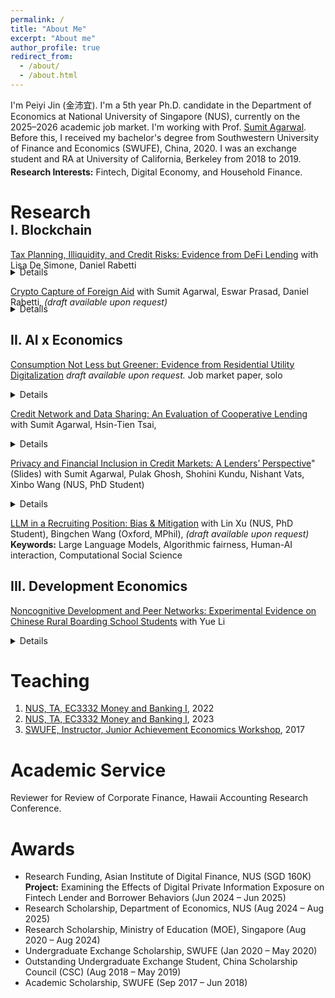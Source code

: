 ```yaml
---
permalink: /
title: "About Me"
excerpt: "About me"
author_profile: true
redirect_from: 
  - /about/
  - /about.html
---
```

I'm Peiyi Jin (金沛宜). I'm a 5th year Ph.D. candidate in the Department of Economics at National University of Singapore (NUS), currently on the 2025–2026 academic job market. I'm working with Prof. [Sumit Agarwal](https://www.ushakrisna.com/). Before this, I received my bachelor's degree from Southwestern University of Finance and Economics (SWUFE), China, 2020. I was an exchange student and RA at University of California, Berkeley from 2018 to 2019.

<div style="margin-top:-10px;"></div>

**Research Interests:** Fintech, Digital Economy, and Household Finance.


Research
======
<div style="margin-top:-30px;"></div>

I. Blockchain
------

[Tax Planning, Illiquidity, and Credit Risks: Evidence from DeFi Lending](https://papers.ssrn.com/sol3/papers.cfm?abstract_id=4764605) with Lisa De Simone, Daniel Rabetti

<div style="margin-top:-20px;"></div>

<details>
<p><strong>Abstract:</strong>  
 This study examines the link between tax-planning-induced illiquidity and credit risks in lending markets. Exploiting an exogenous tax shock imposed on cryptocurrency gains and millions of transactions in Decentralized Finance (DeFi) lending, we document that tax-motivated borrowing strategies to defer capital gains taxes significantly reduce market liquidity. This effect is pronounced among individuals borrowing in stablecoins (a way to monetize returns), those with higher loan-to-value ratios (more risk-averse towards new regulations and typically with larger taxable gains), those with high returns in the underlying asset (representing larger taxable gains), and those holding locked-in assets for over a year (i.e., converting high short-term to lower long-term capital gains tax rates). Using instrumental variable analysis, we provide a plausibly causal relation between tax-planning-induced illiquidity and increased credit risks. A standard deviation increase in tax-induced illiquidity leads to a more than twofold increase in the value of defaulted loans. Our results remain robust across a battery of checks, including analyses of subsamples of highly tax-sensitive borrowers, and align with well-documented tax awareness periods. Overall, our insights are relevant to market participants, assist in estimating revenue losses for tax authorities, and inform emerging policies on the tax treatment of digital assets. </p>

<p><strong>Selected conferences and talks:</strong>  
International Monetary Fund (IMF) Workshop on Digital Money and Taxation (2025); Hawai‘i Accounting Research Conference (HARC, 2025); Tokenomics Conference (2024); Workshop on the Economics of Technology and Decentralization at Waseda University; National University of Singapore; Cornell–Tsinghua Summer Finance Institute; IESE Barcelona Tax Conference; IC3 Blockchain Camp at Cornell Tech; Finance and Accounting Annual Research Symposium; Research Symposium on Finance and Economics; Bank of Finland; European Systemic Risk Board; Conference on AI and Systemic Risk Analytics; Swiss National Bank Conference on Cryptoassets and Financial Innovation; Eurasia Conference; Hong Kong University Summer Conference; Bank of Japan; FeAT International Conference on Artificial Intelligence; Tsinghua University (SEM and PBC, 2024); Singapore FinTech Festival; 14th Financial Markets and Corporate Governance Conference; AI Global Finance Research Conference (Ho Chi Minh City, 2023).</p>
</details>

[Crypto Capture of Foreign Aid](#) with Sumit Agarwal, Eswar Prasad, Daniel Rabetti, *(draft available upon request)*

<div style="margin-top:-20px;"></div>

<details>
<p><strong>Abstract:</strong>  
This paper investigates whether cryptocurrencies have become a new conduit for laundering diverted foreign aid. Using World Bank disbursement data from 2018 to 2024, linked with forensically tagged on-chain Bitcoin transactions and off-chain exchange activity, we document systematic surges in crypto transactions for anonymous wallets after disbursements, especially on exchanges located in tax haven jurisdictions. A one-standard-deviation increase in lagged aid is associated with a 0.51 log-point rise in anonymous transactions on tax haven exchanges—approximately a 66% increase—concentrated in newly created wallets and fading within two quarters. Network analysis reveals a real-time laundering pattern: funds flow through regulated platforms, then through mixers and tax haven exchanges, mirroring the classic placement, layering, and integration stages. Off-chain data confirm spikes in transactions on suspect, lightly regulated platforms. To address endogeneity in aid allocation, we use an IV strategy based on historical aid shares interacted with governance quality. Overall, our findings suggest that cryptocurrencies are increasingly used for offshore banking in concealing aid diversion. Our study shows how blockchain forensics can trace hidden financial flows and offers new tools for anti-corruption and crypto regulation.</p>
</details>


II. AI x Economics
------

[Consumption Not Less but Greener: Evidence from Residential Utility Digitalization](#) *draft available upon request.* Job market paper, solo

<details>
<p><strong>Abstract:</strong>  

This paper examines how real-time information feedback affects household consumption when price incentives are absent. Using a quasi-experimental rollout of digital devices providing real-time electricity data and remote shut-off via mobile apps, we find that treated households significantly reduce electricity use. Beyond energy savings, we observe broader spillovers: households shift diets from carbon-intensive to healthier food, substitute digital for paper use, and cut taxi rides. Our results contribute to the literature on behavioral nudges by showing that real-time digital feedback, unlike traditional static signals, can meaningfully influence consumption and promote greener lifestyles in the medium term.</p>

</details>


[Credit Network and Data Sharing: An Evaluation of Cooperative Lending](https://papers.ssrn.com/sol3/papers.cfm?abstract_id=4463473) with Sumit Agarwal, Hsin-Tien Tsai, 
<details>
<p><strong>Abstract:</strong>  
This paper examines the impact of credit data sharing among competitive banks of different sizes in open banking. Analyzing data from three predecessors of Bank of America, we find that information sharing enhances predictive capabilities and increases market lending profit as the network size grows. The bank sharing loans with varying collateral amounts contributes the most to improved prediction. However, competition leads to disparities in benefits, favoring smaller banks while the largest bank experiences losses in borrowers and profits. Effective bargaining for cooperative sharing is thus emphasized. We explore the Nash equilibrium for optimal outcomes in a competitive lending market.</p>
</details>


[Privacy and Financial Inclusion in Credit Markets: A Lenders’ Perspective](https://drive.google.com/file/d/1QY0Ba49V9RbYpTz1cms9vca-3N3dRO-u/view)" (Slides) with Sumit Agarwal, Pulak Ghosh, Shohini Kundu, Nishant Vats, Xinbo Wang (NUS, PhD Student) 
  <details>
  <p><strong>Abstract:</strong>  
  This paper investigates the impact of privacy regulations on financial inclusion by analyzing a Google policy change that barred an Indian FinTech lender from accessing borrowers’ phone contacts. Previously, the lender used contacts as social collateral to reduce defaults. After the policy, application acceptance declined by 25.14%, while loan applications rose by 3.5%. Despite increased demand, default rates remained stable as lenders tightened selection criteria. This shift reduced lender revenues and disproportionately affected low-income, younger, credit-inexperienced, and lower-status borrowers. The findings highlight that privacy regulations, though addressing privacy concerns, can significantly hinder financial inclusion and lender profitability.</p>
  </details>

[LLM in a Recruiting Position: Bias & Mitigation](#) with Lin Xu (NUS, PhD Student), Bingchen Wang (Oxford, MPhil),  *(draft available upon request)*  
   **Keywords:** Large Language Models, Algorithmic fairness, Human-AI interaction, Computational Social Science



III. Development Economics
------
[Noncognitive Development and Peer Networks: Experimental Evidence on Chinese Rural Boarding School Students](https://drive.google.com/drive/folders/1HpEJP17kEhlEo0Ir61jq8qqTzFLHL4Zf) with Yue Li
<details>
<p><strong>Abstract:</strong>  
This paper evaluates the effects of audio bedtime stories on non-cognitive skill development among rural boarding school students in China. Using a randomized controlled trial across 63 schools, treated boarding students listened to stories via dormitory speakers, allowing identification of peer effects with untreated day students in the same classroom. Results show significant improvements in treated students, especially those with larger friendship networks, and spillover benefits for untreated peers connected to boarding friends. Early treatment boosts resilience. Employing a Linear-in-Means model, the study provides novel experimental evidence of non-cognitive skill transfer through peer networks, offering a scalable intervention impacting over four million children.</p>

<p><strong>Selected conferences and talks:</strong>  
Royal Economic Society Annual Conference (Birmingham, 2025), Stone Centre Conference on Education and Inequality (London, 2025), Janeway Institute Cambridge PhD Workshop on Economic Networks (Cambridge, 2025), 2025 Young Economists Society Chengdu Forum (Chengdu, 2025), The Society of Labor Economists Annual Meeting (Oregon, 2024), European Association of Young Economists Annual Meeting (Paris, 2024), IFS–UCL–LSE/STICERD Development WiP Seminar (London, 2024), China Economic Association Europe/UK Annual Conference (London, 2024), UCL PhD Seminar (London, 2024), and NUS Applied Economics Student Workshop (Singapore, 2023).</p>
</details>



Teaching
======
1. [NUS, TA, EC3332 Money and Banking I](https://nusmods.com/modules/EC3332/money-and-banking-i), 2022
2. [NUS, TA, EC3332 Money and Banking I](https://nusmods.com/modules/EC3332/money-and-banking-i), 2023
3. [SWUFE, Instructor, Junior Achievement Economics Workshop](https://jausa.ja.org/programs/ja-economics), 2017

Academic Service
======
Reviewer for Review of Corporate Finance, Hawaii Accounting Research Conference.

Awards
======
- Research Funding, Asian Institute of Digital Finance, NUS (SGD 160K)  
  **Project:** Examining the Effects of Digital Private Information Exposure on Fintech Lender and Borrower Behaviors (Jun 2024 – Jun 2025)
- Research Scholarship, Department of Economics, NUS (Aug 2024 – Aug 2025)
- Research Scholarship, Ministry of Education (MOE), Singapore (Aug 2020 – Aug 2024)
- Undergraduate Exchange Scholarship, SWUFE (Jan 2020 – May 2020)
- Outstanding Undergraduate Exchange Student, China Scholarship Council (CSC) (Aug 2018 – May 2019)
- Academic Scholarship, SWUFE (Sep 2017 – Jun 2018)

